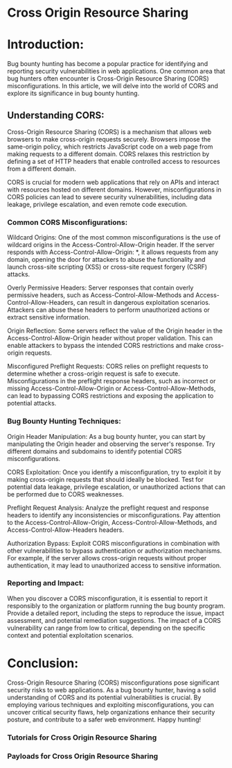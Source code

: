 # Cross Origin Resource Sharing

# Introduction:
Bug bounty hunting has become a popular practice for identifying and reporting security vulnerabilities in web applications. One common area that bug hunters often encounter is Cross-Origin Resource Sharing (CORS) misconfigurations. In this article, we will delve into the world of CORS and explore its significance in bug bounty hunting.

## Understanding CORS:
Cross-Origin Resource Sharing (CORS) is a mechanism that allows web browsers to make cross-origin requests securely. Browsers impose the same-origin policy, which restricts JavaScript code on a web page from making requests to a different domain. CORS relaxes this restriction by defining a set of HTTP headers that enable controlled access to resources from a different domain.

CORS is crucial for modern web applications that rely on APIs and interact with resources hosted on different domains. However, misconfigurations in CORS policies can lead to severe security vulnerabilities, including data leakage, privilege escalation, and even remote code execution.

### Common CORS Misconfigurations:

Wildcard Origins: One of the most common misconfigurations is the use of wildcard origins in the Access-Control-Allow-Origin header. If the server responds with Access-Control-Allow-Origin: *, it allows requests from any domain, opening the door for attackers to abuse the functionality and launch cross-site scripting (XSS) or cross-site request forgery (CSRF) attacks.

Overly Permissive Headers: Server responses that contain overly permissive headers, such as Access-Control-Allow-Methods and Access-Control-Allow-Headers, can result in dangerous exploitation scenarios. Attackers can abuse these headers to perform unauthorized actions or extract sensitive information.

Origin Reflection: Some servers reflect the value of the Origin header in the Access-Control-Allow-Origin header without proper validation. This can enable attackers to bypass the intended CORS restrictions and make cross-origin requests.

Misconfigured Preflight Requests: CORS relies on preflight requests to determine whether a cross-origin request is safe to execute. Misconfigurations in the preflight response headers, such as incorrect or missing Access-Control-Allow-Origin or Access-Control-Allow-Methods, can lead to bypassing CORS restrictions and exposing the application to potential attacks.

### Bug Bounty Hunting Techniques:

Origin Header Manipulation: As a bug bounty hunter, you can start by manipulating the Origin header and observing the server's response. Try different domains and subdomains to identify potential CORS misconfigurations.

CORS Exploitation: Once you identify a misconfiguration, try to exploit it by making cross-origin requests that should ideally be blocked. Test for potential data leakage, privilege escalation, or unauthorized actions that can be performed due to CORS weaknesses.

Preflight Request Analysis: Analyze the preflight request and response headers to identify any inconsistencies or misconfigurations. Pay attention to the Access-Control-Allow-Origin, Access-Control-Allow-Methods, and Access-Control-Allow-Headers headers.

Authorization Bypass: Exploit CORS misconfigurations in combination with other vulnerabilities to bypass authentication or authorization mechanisms. For example, if the server allows cross-origin requests without proper authentication, it may lead to unauthorized access to sensitive information.

### Reporting and Impact:
When you discover a CORS misconfiguration, it is essential to report it responsibly to the organization or platform running the bug bounty program. Provide a detailed report, including the steps to reproduce the issue, impact assessment, and potential remediation suggestions. The impact of a CORS vulnerability can range from low to critical, depending on the specific context and potential exploitation scenarios.

# Conclusion:
Cross-Origin Resource Sharing (CORS) misconfigurations pose significant security risks to web applications. As a bug bounty hunter, having a solid understanding of CORS and its potential vulnerabilities is crucial. By employing various techniques and exploiting misconfigurations, you can uncover critical security flaws, help organizations enhance their security posture, and contribute to a safer web environment. Happy hunting!

### Tutorials for Cross Origin Resource Sharing

### Payloads for Cross Origin Resource Sharing